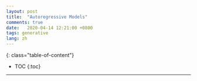 ```yaml
---
layout: post
title:  "Autoregressive Models"
comments: true
date:   2020-04-14 12:21:00 +0800
tags: generative
lang: zh
---
```


> 


<!--more-->

{: class="table-of-content"}
* TOC
{:toc}

---